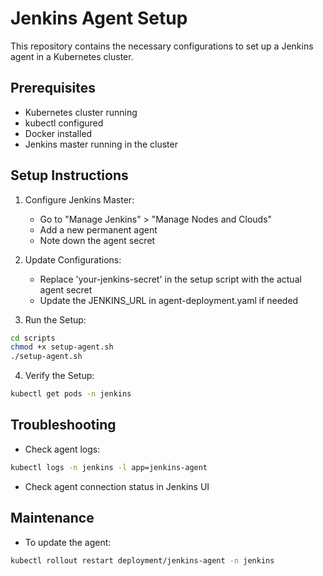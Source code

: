 # Jenkins Agent Setup

This repository contains the necessary configurations to set up a Jenkins agent in a Kubernetes cluster.

## Prerequisites

- Kubernetes cluster running
- kubectl configured
- Docker installed
- Jenkins master running in the cluster

## Setup Instructions

1. Configure Jenkins Master:
   - Go to "Manage Jenkins" > "Manage Nodes and Clouds"
   - Add a new permanent agent
   - Note down the agent secret

2. Update Configurations:
   - Replace 'your-jenkins-secret' in the setup script with the actual agent secret
   - Update the JENKINS_URL in agent-deployment.yaml if needed

3. Run the Setup:
```bash
cd scripts
chmod +x setup-agent.sh
./setup-agent.sh
```

4. Verify the Setup:
```bash
kubectl get pods -n jenkins
```

## Troubleshooting

- Check agent logs:
```bash
kubectl logs -n jenkins -l app=jenkins-agent
```

- Check agent connection status in Jenkins UI

## Maintenance

- To update the agent:
```bash
kubectl rollout restart deployment/jenkins-agent -n jenkins
```